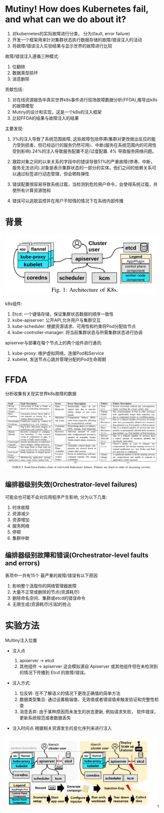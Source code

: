 # Mutiny! How does Kubernetes fail,  and what can we do about it?
1. 对kubernetes的实际故障进行分类， 分为(fault, error failure)
2. 开发一个框架用来针对集群状态执行数据存储的故障/错误注入的活动
3. 将故障/错误注入实验结果与显示世界的故障进行比较


故障/错误注入遵循三种模式:
1. 位翻转
2. 数据类型损坏
3. 消息删除


贡献包括:
1. 对在线资源报告中真实世界k8s事件进行现场故障数据分析(FFDA),推导出k8s的故障模型
2. Mutiny的设计和实现，这是一个k8s的注入框架
3. 比较FFDA的结果与故障注入的结果


主要发现:
1. 3%的注入导致了系统范围故障, 这些故障包括停滞(集群对更改做出反应的能力受到损害，但已经运行的服务仍然可用)、中断(服务在系统范围内的可用性受到影响).24%的注入导致服务配置不足/过度配置. 4% 导致服务网络问题。

2. 跟踪对象之间的以来关系的字段中的错误导致51%的严重故障(停滞，中断，服务无法访问).对象是表示集群状态的一部分的实体。他们之间的依赖关系可以通过标签进行动态管理，但会牺牲弹性
3. 错误配置很容易导致系统过载，当检测到危险用户命令，会使得系统过载，并使所有计算资源饱和
4. 错误可以逃脱监控并在用户不知情的情况下在系统内部传播



# 背景

![./img/architecture_k8s.png](./img/architecture_k8s.png)

k8s组件:
1. Etcd: 一个键值存储，保证集群状态数据的顺序一致性
2. kube-apiserver: 公开API,允许用户与集群交互
3. kube-scheduler: 根据资源请求、可用性和约束将Pod分配给节点
4. kube-controller-manager: 将当前集群状态与所需集群状态进行协调

apiserver与部署在每个节点上的两个组件进行通讯: 
1. kube-proxy: 维护虚拟网络，连接Pod和Service
2. kubelet, 发送节点心跳并管理分配的Pod生命周期


# FFDA
分析收集有关现实世界k8s故障的数据

![./img/fault_error_failure.png](./img/fault_error_failure.png) 

## 编排器级别失效(Orchestrator-level failures)
可能会也可能不会对应用程序产生影响, 分为以下几类:
1. 时序故障
2. 资源减少
3. 资源增加
4. 服务网络
5. 停顿
6. 集群中断

## 编排器级别故障和错误(Orchestrator-level faults and errors)
表项中一共有15个
最严重的故障/错误有以下原因
1. 影响整个汲取你的网络管理器故障
2. 大量不正常或删除的节点(资源耗尽)
3. 删除命名空间、集群或etcd的错误命令
4. 无限生成(资源耗尽)引起的抢占


# 实验方法
Multiny注入位置
+ 注入点
    1. apiserver -> etcd
    2. 其他组件 -> apiserver
这会模拟源自 Apiserver 或其他组件但在未检测到的情况下传播到 Etcd 的故障/错误。

+ 注入方式:
    1. 位反转: 在不了解语义的情况下更改正确值的简单方法
    2. 数据类型集合: 通过设置极端值、无效值或者错误值来触发验证和完整性检查
    3. 消息丢弃: 由于某种原因而未发生的状态更新, 例如请求失败， 软件错误， 更新系统规范或者数据丢失

+ 注入时间点
    根据相关资源发生的变化序列来进行注入


![./img/injection_apiserver_etcd.png](./img/injection_apiserver_etcd.png)





